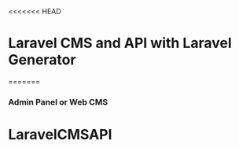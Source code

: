 <<<<<<< HEAD
# Laravel CMS and API with Laravel Generator

=======

### Admin Panel or Web CMS
# LaravelCMSAPI
